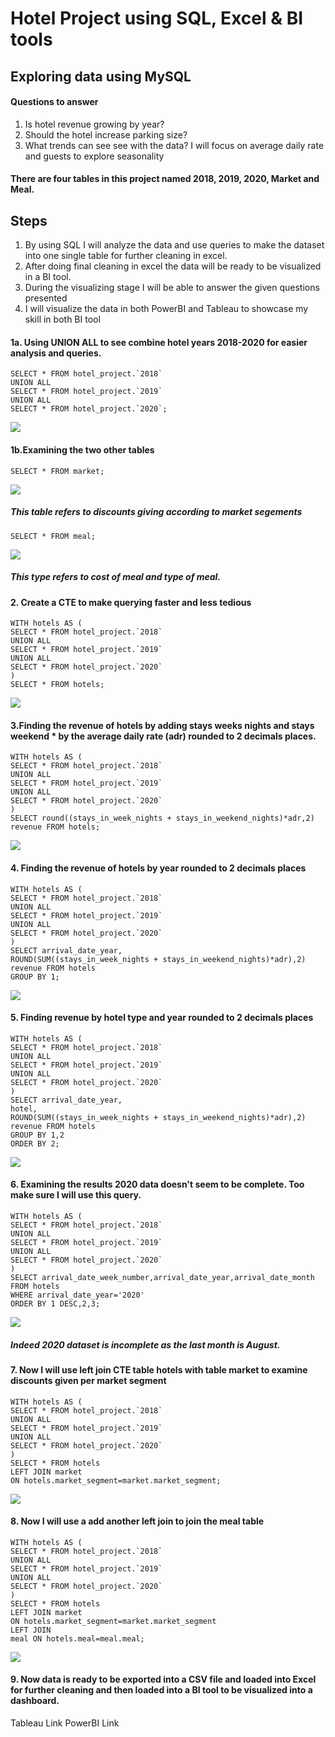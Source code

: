 # Hotel Project using SQL, Excel & BI tools 
 
## Exploring data using MySQL

#### Questions to answer 

1. Is hotel revenue growing by year? 
2. Should the hotel increase parking size?
3. What trends can see see with the data? I will focus on average daily rate and guests to explore seasonality

#### There are four tables in this project named 2018, 2019, 2020, Market and Meal.

## Steps
1. By using SQL I will analyze the data and use queries to make the dataset into one single table for further cleaning in excel.
2. After doing final cleaning in excel the data will be ready to be visualized in a BI tool.
3. During the visualizing stage I will be able to answer the given questions presented
4. I will visualize the data in both PowerBI and Tableau to showcase my skill in both BI tool 

#### 1a. Using UNION ALL to see combine hotel years 2018-2020 for easier analysis and queries.
```
SELECT * FROM hotel_project.`2018`
UNION ALL
SELECT * FROM hotel_project.`2019`
UNION ALL
SELECT * FROM hotel_project.`2020`;
```
![](/1a.png)<!-- -->

#### 1b.Examining the two other tables
```
SELECT * FROM market;
```
![](/1bmarket.png)<!-- -->
##### This table refers to discounts giving according to market segements 

```
SELECT * FROM meal;
```
![](/1bmeal.png)<!-- -->
##### This type refers to cost of meal and type of meal.


#### 2. Create a CTE to make querying faster and less tedious 
```
WITH hotels AS (
SELECT * FROM hotel_project.`2018`
UNION ALL
SELECT * FROM hotel_project.`2019`
UNION ALL
SELECT * FROM hotel_project.`2020`
)
SELECT * FROM hotels;
```
![](/2..png)<!-- -->

#### 3.Finding the revenue of hotels by adding stays weeks nights and stays weekend * by the average daily rate (adr) rounded to 2 decimals places.
```
WITH hotels AS (
SELECT * FROM hotel_project.`2018`
UNION ALL
SELECT * FROM hotel_project.`2019`
UNION ALL
SELECT * FROM hotel_project.`2020`
)
SELECT round((stays_in_week_nights + stays_in_weekend_nights)*adr,2) revenue FROM hotels;
```
![](/3..png)<!-- -->

#### 4. Finding the revenue of hotels by year rounded to 2 decimals places
```
WITH hotels AS (
SELECT * FROM hotel_project.`2018`
UNION ALL
SELECT * FROM hotel_project.`2019`
UNION ALL
SELECT * FROM hotel_project.`2020`
)
SELECT arrival_date_year,
ROUND(SUM((stays_in_week_nights + stays_in_weekend_nights)*adr),2) revenue FROM hotels
GROUP BY 1;
```
![](/4..png)<!-- -->

#### 5. Finding revenue by hotel type and year rounded to 2 decimals places 
```
WITH hotels AS (
SELECT * FROM hotel_project.`2018`
UNION ALL
SELECT * FROM hotel_project.`2019`
UNION ALL
SELECT * FROM hotel_project.`2020`
)
SELECT arrival_date_year,
hotel,
ROUND(SUM((stays_in_week_nights + stays_in_weekend_nights)*adr),2) revenue FROM hotels
GROUP BY 1,2
ORDER BY 2;
```
![](/5..png)<!-- -->

#### 6. Examining the results 2020 data doesn't seem to be complete. Too make sure I will use this query.
```
WITH hotels AS (
SELECT * FROM hotel_project.`2018`
UNION ALL
SELECT * FROM hotel_project.`2019`
UNION ALL
SELECT * FROM hotel_project.`2020`
)
SELECT arrival_date_week_number,arrival_date_year,arrival_date_month
FROM hotels
WHERE arrival_date_year='2020'
ORDER BY 1 DESC,2,3;
```
![](/6..png)<!-- -->

##### Indeed 2020 dataset is incomplete as the last month is August.

#### 7. Now I will use left join CTE table hotels with table market to examine discounts given per market segment
```
WITH hotels AS (
SELECT * FROM hotel_project.`2018`
UNION ALL
SELECT * FROM hotel_project.`2019`
UNION ALL
SELECT * FROM hotel_project.`2020`
)
SELECT * FROM hotels
LEFT JOIN market
ON hotels.market_segment=market.market_segment;
```
![](/7..png)<!-- -->

#### 8. Now I will use a add another left join to join the meal table
```
WITH hotels AS (
SELECT * FROM hotel_project.`2018`
UNION ALL
SELECT * FROM hotel_project.`2019`
UNION ALL
SELECT * FROM hotel_project.`2020`
)
SELECT * FROM hotels
LEFT JOIN market
ON hotels.market_segment=market.market_segment 
LEFT JOIN 
meal ON hotels.meal=meal.meal;
```
![](/8..png)<!-- -->

#### 9. Now data is ready to be exported into a CSV file and loaded into Excel for further cleaning and then loaded into a BI tool to be visualized into a dashboard.

Tableau Link
PowerBI Link 

